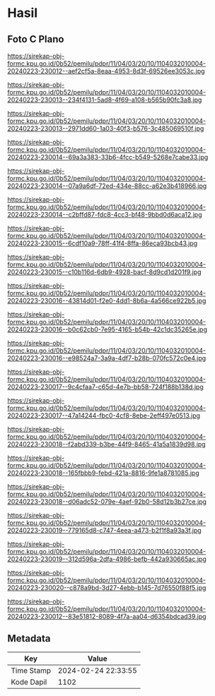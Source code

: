 # Hasil

## Foto C Plano

https://sirekap-obj-formc.kpu.go.id/0b52/pemilu/pdpr/11/04/03/20/10/1104032010004-20240223-230012--aef2cf5a-8eaa-4953-8d3f-69526ee3053c.jpg

https://sirekap-obj-formc.kpu.go.id/0b52/pemilu/pdpr/11/04/03/20/10/1104032010004-20240223-230013--234f4131-5ad8-4f69-a108-b565b90fc3a8.jpg

https://sirekap-obj-formc.kpu.go.id/0b52/pemilu/pdpr/11/04/03/20/10/1104032010004-20240223-230013--2971dd60-1a03-40f3-b576-3c485069510f.jpg

https://sirekap-obj-formc.kpu.go.id/0b52/pemilu/pdpr/11/04/03/20/10/1104032010004-20240223-230014--69a3a383-33b6-4fcc-b549-5268e7cabe33.jpg

https://sirekap-obj-formc.kpu.go.id/0b52/pemilu/pdpr/11/04/03/20/10/1104032010004-20240223-230014--07a9a6df-72ed-434e-88cc-a62e3b418966.jpg

https://sirekap-obj-formc.kpu.go.id/0b52/pemilu/pdpr/11/04/03/20/10/1104032010004-20240223-230014--c2bffd87-fdc8-4cc3-bf48-9bbd0d6aca12.jpg

https://sirekap-obj-formc.kpu.go.id/0b52/pemilu/pdpr/11/04/03/20/10/1104032010004-20240223-230015--6cdf10a9-78ff-41f4-8ffa-86eca93bcb43.jpg

https://sirekap-obj-formc.kpu.go.id/0b52/pemilu/pdpr/11/04/03/20/10/1104032010004-20240223-230015--c10b116d-6db9-4928-bacf-8d9cd1d201f9.jpg

https://sirekap-obj-formc.kpu.go.id/0b52/pemilu/pdpr/11/04/03/20/10/1104032010004-20240223-230016--43814d01-f2e0-4dd1-8b6a-4a566ce922b5.jpg

https://sirekap-obj-formc.kpu.go.id/0b52/pemilu/pdpr/11/04/03/20/10/1104032010004-20240223-230016--b0c62cb0-7e95-4165-b54b-42c1dc35265e.jpg

https://sirekap-obj-formc.kpu.go.id/0b52/pemilu/pdpr/11/04/03/20/10/1104032010004-20240223-230016--e98524a7-3a9a-4df7-b28b-070fc572c0e4.jpg

https://sirekap-obj-formc.kpu.go.id/0b52/pemilu/pdpr/11/04/03/20/10/1104032010004-20240223-230017--9c4cfaa7-c65d-4e7b-bb58-724f188b138d.jpg

https://sirekap-obj-formc.kpu.go.id/0b52/pemilu/pdpr/11/04/03/20/10/1104032010004-20240223-230017--47a14244-fbc0-4cf8-8ebe-2eff497e0513.jpg

https://sirekap-obj-formc.kpu.go.id/0b52/pemilu/pdpr/11/04/03/20/10/1104032010004-20240223-230018--f2abd339-b3be-44f9-8465-41a5a1839d98.jpg

https://sirekap-obj-formc.kpu.go.id/0b52/pemilu/pdpr/11/04/03/20/10/1104032010004-20240223-230018--165fbbb9-febd-421a-8816-9fe1a8781085.jpg

https://sirekap-obj-formc.kpu.go.id/0b52/pemilu/pdpr/11/04/03/20/10/1104032010004-20240223-230018--d06adc52-079e-4aef-92b0-58d12b3b27ce.jpg

https://sirekap-obj-formc.kpu.go.id/0b52/pemilu/pdpr/11/04/03/20/10/1104032010004-20240223-230019--779165d8-c747-4eea-a473-b2f1f8a93a3f.jpg

https://sirekap-obj-formc.kpu.go.id/0b52/pemilu/pdpr/11/04/03/20/10/1104032010004-20240223-230019--312d596a-2dfa-4986-befb-442a930665ac.jpg

https://sirekap-obj-formc.kpu.go.id/0b52/pemilu/pdpr/11/04/03/20/10/1104032010004-20240223-230020--c878a9bd-3d27-4ebb-b145-7d76550f88f5.jpg

https://sirekap-obj-formc.kpu.go.id/0b52/pemilu/pdpr/11/04/03/20/10/1104032010004-20240223-230012--83e51812-8089-4f7a-aa04-d6354bdcad39.jpg


## Metadata

| Key        | Value               |
| ---------- | ------------------- |
| Time Stamp | 2024-02-24 22:33:55 |
| Kode Dapil | 1102                |



